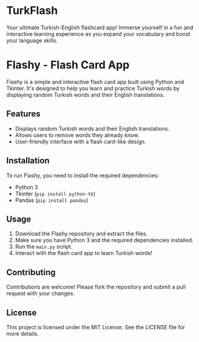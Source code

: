 # TurkFlash

Your ultimate Turkish-English flashcard app! Immerse yourself in a fun and interactive learning experience as you expand your vocabulary and boost your language skills.

# Flashy - Flash Card App

Flashy is a simple and interactive flash card app built using Python and Tkinter. It's designed to help you learn and practice Turkish words by displaying random Turkish words and their English translations.

## Features

- Displays random Turkish words and their English translations.
- Allows users to remove words they already know.
- User-friendly interface with a flash card-like design.

## Installation

To run Flashy, you need to install the required dependencies:

- Python 3
- Tkinter (`pip install python-tk`)
- Pandas (`pip install pandas`)

## Usage

1. Download the Flashy repository and extract the files.
2. Make sure you have Python 3 and the required dependencies installed.
3. Run the `main.py` script.
4. Interact with the flash card app to learn Turkish words!

## Contributing

Contributions are welcome! Please fork the repository and submit a pull request with your changes.

## License

This project is licensed under the MIT License. See the LICENSE file for more details.

